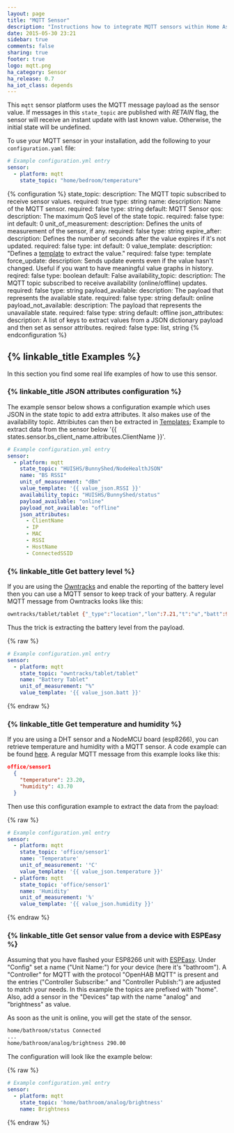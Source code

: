 ```yaml
---
layout: page
title: "MQTT Sensor"
description: "Instructions how to integrate MQTT sensors within Home Assistant."
date: 2015-05-30 23:21
sidebar: true
comments: false
sharing: true
footer: true
logo: mqtt.png
ha_category: Sensor
ha_release: 0.7
ha_iot_class: depends
---
```



This `mqtt` sensor platform uses the MQTT message payload as the sensor value. If messages in this `state_topic` are published with *RETAIN* flag, the sensor will receive an instant update with last known value. Otherwise, the initial state will be undefined.

To use your MQTT sensor in your installation, add the following to your `configuration.yaml` file:

```yaml
# Example configuration.yml entry
sensor:
  - platform: mqtt
    state_topic: "home/bedroom/temperature"
```

{% configuration %}
state_topic:
  description: The MQTT topic subscribed to receive sensor values.
  required: true
  type: string
name:
  description: Name of the MQTT sensor.
  required: false
  type: string
  default: MQTT Sensor
qos:
  description: The maximum QoS level of the state topic.
  required: false
  type: int
  default: 0
unit_of_measurement:
  description: Defines the units of measurement of the sensor, if any.
  required: false
  type: string
expire_after:
  description: Defines the number of seconds after the value expires if it's not updated.
  required: false
  type: int
  default: 0
value_template:
  description: "Defines a [template](/docs/configuration/templating/#processing-incoming-data) to extract the value."
  required: false
  type: template
force_update:
  description: Sends update events even if the value hasn't changed. Useful if you want to have meaningful value graphs in history.
  reqired: false
  type: boolean
  default: False
availability_topic:
  description: The MQTT topic subscribed to receive availability (online/offline) updates.
  required: false
  type: string
payload_available:
  description: The payload that represents the available state.
  required: false
  type: string
  default: online
payload_not_available:
  description: The payload that represents the unavailable state.
  required: false
  type: string
  default: offline
json_attributes:
  description: A list of keys to extract values from a JSON dictionary payload and then set as sensor attributes.
  reqired: false
  type: list, string
{% endconfiguration %}

## {% linkable_title Examples %}

In this section you find some real life examples of how to use this sensor.

### {% linkable_title JSON attributes configuration %}

The example sensor below shows a configuration example which uses JSON in the state topic to add extra attributes. It also makes use of the availability topic. Attribiutes can then be extracted in [Templates](configuration/templating/#attributes); Example to extract data from the sensor below '{{ states.sensor.bs_client_name.attributes.ClientName }}'.

```yaml
# Example configuration.yml entry
sensor:
  - platform: mqtt
    state_topic: "HUISHS/BunnyShed/NodeHealthJSON"
    name: "BS RSSI"
    unit_of_measurement: "dBm"
    value_template: '{{ value_json.RSSI }}'
    availability_topic: "HUISHS/BunnyShed/status"
    payload_available: "online"
    payload_not_available: "offline"
    json_attributes:
      - ClientName
      - IP
      - MAC
      - RSSI
      - HostName
      - ConnectedSSID  
```

### {% linkable_title Get battery level %}

If you are using the [Owntracks](/components/device_tracker.owntracks/) and enable the reporting of the battery level then you can use a MQTT sensor to keep track of your battery. A regular MQTT message from Owntracks looks like this: 

```bash
owntracks/tablet/tablet {"_type":"location","lon":7.21,"t":"u","batt":92,"tst":144995643,"tid":"ta","acc":27,"lat":46.12}
```

Thus the trick is extracting the battery level from the payload.

{% raw %}
```yaml
# Example configuration.yml entry
sensor:
  - platform: mqtt
    state_topic: "owntracks/tablet/tablet"
    name: "Battery Tablet"
    unit_of_measurement: "%"
    value_template: '{{ value_json.batt }}'
```
{% endraw %}

### {% linkable_title Get temperature and humidity %}

If you are using a DHT sensor and a NodeMCU board (esp8266), you can retrieve temperature and humidity with a MQTT sensor. A code example can be found [here](https://github.com/mertenats/open-home-automation/tree/master/ha_mqtt_sensor_dht22). A regular MQTT message from this example looks like this: 

```json
office/sensor1
  {
    "temperature": 23.20,
    "humidity": 43.70
  }
```

Then use this configuration example to extract the data from the payload:

{% raw %}
```yaml
# Example configuration.yml entry
sensor:
  - platform: mqtt
    state_topic: 'office/sensor1'
    name: 'Temperature'
    unit_of_measurement: '°C'
    value_template: '{{ value_json.temperature }}'
  - platform: mqtt
    state_topic: 'office/sensor1'
    name: 'Humidity'
    unit_of_measurement: '%'
    value_template: '{{ value_json.humidity }}'
```
{% endraw %}

### {% linkable_title Get sensor value from a device with ESPEasy %}

Assuming that you have flashed your ESP8266 unit with [ESPEasy](https://github.com/letscontrolit/ESPEasy). Under "Config" set a name ("Unit Name:") for your device (here it's "bathroom"). A "Controller" for MQTT with the protocol "OpenHAB MQTT" is present and the entries ("Controller Subscribe:" and "Controller Publish:") are adjusted to match your needs. In this example the topics are prefixed with "home". Also, add a sensor in the "Devices" tap with the name "analog" and "brightness" as value. 

As soon as the unit is online, you will get the state of the sensor.

```bash
home/bathroom/status Connected
...
home/bathroom/analog/brightness 290.00
```

The configuration will look like the example below:

{% raw %}
```yaml
# Example configuration.yml entry
sensor:
  - platform: mqtt
    state_topic: 'home/bathroom/analog/brightness'
    name: Brightness
```
{% endraw %}


